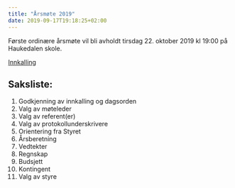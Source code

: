 ```yaml
---
title: "Årsmøte 2019"
date: 2019-09-17T19:18:25+02:00
---
```


Første ordinære årsmøte vil bli avholdt tirsdag 22. oktober 2019 kl 19:00 på Haukedalen skole.

[Innkalling](/innkalling-aarsmote-2019.pdf)

## Saksliste:

1. Godkjenning av innkalling og dagsorden
2. Valg av møteleder
3. Valg av referent(er)
4. Valg av protokollunderskrivere
5. Orientering fra Styret
6. Årsberetning
7. Vedtekter
8. Regnskap
9. Budsjett
10. Kontingent
11. Valg av styre

